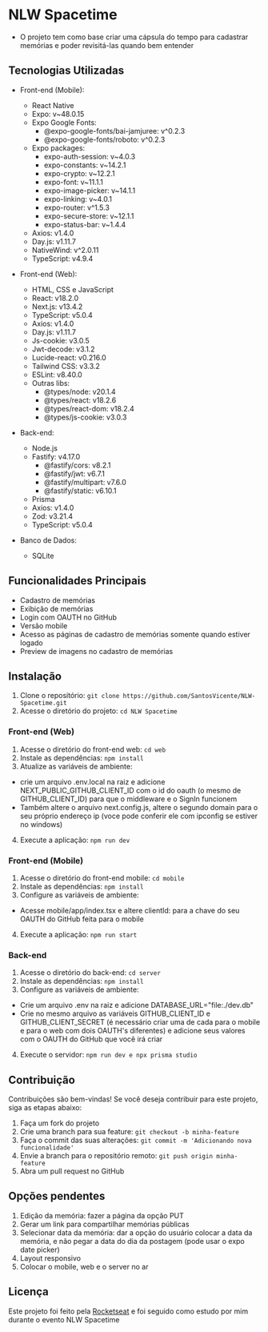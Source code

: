 # NLW Spacetime

- O projeto tem como base criar uma cápsula do tempo para cadastrar memórias e poder revisitá-las quando bem entender

## Tecnologias Utilizadas

- Front-end (Mobile):
  - React Native
  - Expo: v~48.0.15
  - Expo Google Fonts:
    - @expo-google-fonts/bai-jamjuree: v^0.2.3
    - @expo-google-fonts/roboto: v^0.2.3
  - Expo packages:
    - expo-auth-session: v~4.0.3
    - expo-constants: v~14.2.1
    - expo-crypto: v~12.2.1
    - expo-font: v~11.1.1
    - expo-image-picker: v~14.1.1
    - expo-linking: v~4.0.1
    - expo-router: v^1.5.3
    - expo-secure-store: v~12.1.1
    - expo-status-bar: v~1.4.4
  - Axios: v1.4.0
  - Day.js: v1.11.7
  - NativeWind: v^2.0.11
  - TypeScript: v4.9.4

- Front-end (Web):
  - HTML, CSS e JavaScript
  - React: v18.2.0
  - Next.js: v13.4.2
  - TypeScript: v5.0.4
  - Axios: v1.4.0
  - Day.js: v1.11.7
  - Js-cookie: v3.0.5
  - Jwt-decode: v3.1.2
  - Lucide-react: v0.216.0
  - Tailwind CSS: v3.3.2
  - ESLint: v8.40.0
  - Outras libs: 
    - @types/node: v20.1.4
    - @types/react: v18.2.6
    - @types/react-dom: v18.2.4
    - @types/js-cookie: v3.0.3

- Back-end:
  - Node.js
  - Fastify: v4.17.0
    - @fastify/cors: v8.2.1
    - @fastify/jwt: v6.7.1
    - @fastify/multipart: v7.6.0
    - @fastify/static: v6.10.1
  - Prisma
  - Axios: v1.4.0
  - Zod: v3.21.4
  - TypeScript: v5.0.4
  
- Banco de Dados:
  - SQLite

## Funcionalidades Principais

- Cadastro de memórias
- Exibição de memórias
- Login com OAUTH no GitHub
- Versão mobile
- Acesso as páginas de cadastro de memórias somente quando estiver logado
- Preview de imagens no cadastro de memórias

## Instalação

1. Clone o repositório: `git clone https://github.com/SantosVicente/NLW-Spacetime.git`
2. Acesse o diretório do projeto: `cd NLW Spacetime`
    

### Front-end (Web)

1. Acesse o diretório do front-end web: `cd web`
2. Instale as dependências: `npm install`
3. Atualize as variáveis de ambiente: 
  - crie um arquivo .env.local na raiz e adicione NEXT_PUBLIC_GITHUB_CLIENT_ID com o id do oauth (o mesmo de GITHUB_CLIENT_ID) para que o middleware e o SignIn funcionem
  - Também altere o arquivo next.config.js, altere o segundo domain para o seu próprio endereço ip (voce pode conferir ele com ipconfig se estiver no windows)
4. Execute a aplicação: `npm run dev`

### Front-end (Mobile)

1. Acesse o diretório do front-end mobile: `cd mobile`
2. Instale as dependências: `npm install`
3. Configure as variáveis de ambiente:
  - Acesse mobile/app/index.tsx e altere clientId: para a chave do seu OAUTH do GitHub feita para o mobile
4. Execute a aplicação: `npm run start`

### Back-end

1. Acesse o diretório do back-end: `cd server`
2. Instale as dependências: `npm install`
3. Configure as variáveis de ambiente:
  - Crie um arquivo .env na raiz e adicione DATABASE_URL="file:./dev.db"
  - Crie no mesmo arquivo as variáveis GITHUB_CLIENT_ID e GITHUB_CLIENT_SECRET (é necessário criar uma de cada para o mobile e para o web com dois OAUTH's diferentes) e adicione seus valores com o OAUTH do GitHub que você irá criar
4. Execute o servidor: `npm run dev e npx prisma studio`

## Contribuição

Contribuições são bem-vindas! Se você deseja contribuir para este projeto, siga as etapas abaixo:

1. Faça um fork do projeto
2. Crie uma branch para sua feature: `git checkout -b minha-feature`
3. Faça o commit das suas alterações: `git commit -m 'Adicionando nova funcionalidade'`
4. Envie a branch para o repositório remoto: `git push origin minha-feature`
5. Abra um pull request no GitHub

## Opções pendentes

1. Edição da memória: fazer a página da opção PUT
2. Gerar um link para compartilhar memórias públicas
3. Selecionar data da memória: dar a opção do usuário colocar a data da memória, e não pegar a data do dia da postagem (pode usar o expo date picker)
4. Layout responsivo
5. Colocar o mobile, web e o server no ar

## Licença

Este projeto foi feito pela [Rocketseat](https://www.rocketseat.com.br/) e foi seguido como estudo por mim durante o evento NLW Spacetime